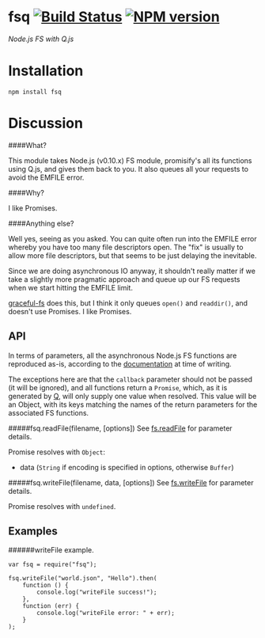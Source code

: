 fsq [![Build Status](https://secure.travis-ci.org/dave-irvine/node-fsq.png)](http://travis-ci.org/dave-irvine/node-fsq) [![NPM version](https://badge.fury.io/js/fsq.png)](http://badge.fury.io/js/fsq)
===

*Node.js FS with Q.js*

Installation
============

```
npm install fsq
```

Discussion
==========

####What?

This module takes Node.js (v0.10.x) FS module, promisify's all its functions using Q.js, and gives them back to you. It also queues all your requests to avoid the EMFILE error.

####Why?

I like Promises.

####Anything else?

Well yes, seeing as you asked. You can quite often run into the EMFILE error whereby you have too many file descriptors open. The "fix" is usually to allow more file descriptors, but that seems to be just delaying the inevitable.

Since we are doing asynchronous IO anyway, it shouldn't really matter if we take a slightly more pragmatic approach and queue up our FS requests when we start hitting the EMFILE limit.

[graceful-fs](https://github.com/isaacs/node-graceful-fs) does this, but I think it only queues ```open()``` and ```readdir()```, and doesn't use Promises. I like Promises.

API
---

In terms of parameters, all the asynchronous Node.js FS functions are reproduced as-is, according to the [documentation](http://nodejs.org/docs/v0.10.21/api/fs.html) at time of writing.

The exceptions here are that the ```callback``` parameter should not be passed (it will be ignored), and all functions return a ```Promise```, which, as it is generated by [Q](https://github.com/kriskowal/q), will only supply one value when resolved. This value will be an Object, with its keys matching the names of the return parameters for the associated FS functions.

#####fsq.readFile(filename, [options])
See [fs.readFile](http://nodejs.org/docs/v0.10.21/api/fs.html#fs_fs_readfile_filename_options_callback) for parameter details.

Promise resolves with ```Object```:

* data (```String``` if encoding is specified in options, otherwise ```Buffer```)

#####fsq.writeFile(filename, data, [options])
See [fs.writeFile](http://nodejs.org/docs/v0.10.21/api/fs.html#fs_fs_writefile_filename_data_options_callback) for parameter details.

Promise resolves with ```undefined```.

Examples
--------

######writeFile example.

```
var fsq = require("fsq");

fsq.writeFile("world.json", "Hello").then(
	function () {
		console.log("writeFile success!");
	},
	function (err) {
		console.log("writeFile error: " + err);
	}
);
```
